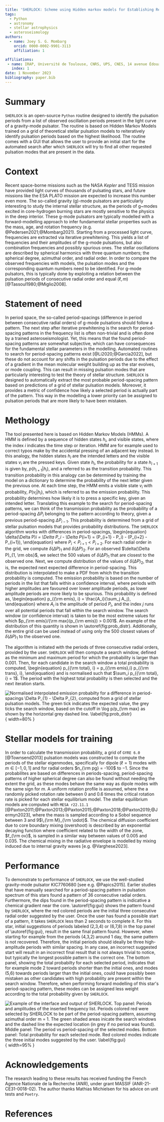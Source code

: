 ```yaml
---
title: 'SHERLOCK: Scheme using Hidden markov models for Establishing Reiteratively a List Of Candidate period-spacings with liKelihood'
tags:
  - Python
  - astronomy
  - stellar astrophysics  
  - asteroseismology
authors:
  - name: Joey S. G. Mombarg
    orcid: 0000-0002-9901-3113
    affiliation: 1

affiliations:
 - name: IRAP, Université de Toulouse, CNRS, UPS, CNES, 14 avenue Édouard Belin, F-31400 Toulouse, France
   index: 1
date: 1 November 2023
bibliography: paper.bib
---
```


# Summary

`SHERLOCK` is an open-source `Python` routine designed to identify the pulsation periods from a list of observed oscillation periods present in the light curve of a gravity-mode pulsator. The routine is based on Hidden Markov Models trained on a grid of theoretical stellar pulsation models to reiteratively identify pulsation periods based on the highest likelihood. The routine comes with a GUI that allows the user to provide an initial start for the automated search after which `SHERLOCK` will try to find all other requested pulsation modes that are present in the data.


# Context

Recent space-borne missions such as the NASA *Kepler* and TESS mission have provided light curves of thousands of pulsating stars, and future missions like the ESA PLATO mission are expected to increase this number even more. The so-called gravity (g)-mode pulsators are particularly interesting to study the internal stellar structure, as the periods of g~modes excited in core-hydrogen burning stars are mostly sensitive to the physics in the deep interior. These g-mode pulsators are typically modelled with a forward-modelling approach to infer fundamental stellar properties such as the mass, age, and rotation frequency (e.g. @Pedersen2021;@Mombarg2021). Starting from a processed light curve, frequencies are extracted via iterative prewhitening. This yields a list of frequencies and their amplitudes of the g-mode pulsations, but also combination frequencies and possibly spurious ones. The stellar oscillations are described by spherical harmonics with three quantum numbers; the spherical degree, azimuthal order, and radial order. In order to compare the observed frequencies with models, the pulsation modes and the corresponding quantum numbers need to be identified. For g-mode pulsators, this is typically done by exploiting a relation between the pulsation periods of consecutive radial order and equal ($\ell, m$) [@Tassoul1980;@Miglio2008].

# Statement of need

In period space, the so-called period-spacings (difference in period between consecutive radial orders) of g-mode pulsations should follow a pattern. The next step after iterative prewhitening is the search for period-spacing patterns in the frequency list is often non-trivial and is often done by a trained asteroseismologist. Yet, this means that the found period-spacing patterns are somewhat subjective, which can have consequences for the fundamental stellar parameters in the modelling. Automated routines to search for period-spacing patterns exist [@Li2020;@Garcia2022], but these do not account for any shifts in the pulsation periods due to the effect of a gradient in the mean molecular weight building up as the star evolves, or mode coupling. This can result in missing pulsation modes that are particularly interesting to test the theory of stellar structure. `SHERLOCK` is designed to automatically extract the most probable period-spacing pattern based on predictions of a grid of stellar pulsation models.
Moreover, it provides a metric of confidence how likely a selected period is actually part of the pattern. This way in the modelling a lower priority can be assigned to pulsation periods that are more likely to have been mistaken.

# Methology

The tool presented here is based on Hidden Markov Models (HMMs). A HMM is defined by a sequence of hidden states $h_i$, and visible states, where the index $i$ indicates the time step or iteration. HMM are for example used to correct typos make by the accidental pressing of an adjacent key instead. In this analogy, the hidden states $h_i$ are the intended letters and the visible states $v_i$ are the pressed keys. Given state $h_i$, the probability for a state $h_{i+1}$ is given by, $p(h_{i+1} | h_i)$,
and a referred to as the transition probability. This transition probability in this analogy can be determined by training the model on a dictionary to determine the probability of the next letter given the previous one. At each time step, the HMM emits a visible state $v_i$ with probability, $P(v_i | h_i)$, which is referred to as the emission probability. This probability determines how likely it is to press a specific key, given an intended letter. Translating this example to the search for period-spacing patterns, we can think of the transmission probability as the probability of a period-spacing $\Delta P_{i}$ belonging to the pattern according to theory, given a previous period-spacing $\Delta P_{i-1}$. This probability is determined from a grid of stellar pulsation models that provides probability distributions. The `SHERLOCK` algorithm works with differences in period-spacings,
\begin{equation}
    \delta(\Delta P)_i = \Delta P_i - \Delta P_{i+1} = (P_{i+1} - P_i) - (P_{i+2} - P_{i+1}),
\end{equation}
where $P_i < P_{i+1} < P_{i+2}$. For each radial order in the grid, we compute $\delta (\Delta P)_{1}$ and $\delta (\Delta P)_{2}$. For an observed $\delta(\Delta P)_{1, \rm obs}$, we select the 500 values of $\delta(\Delta P)_1$ that are closest to the observed one. Next, we compute distribution of the values of $\delta(\Delta P)_2$, that is, the expected next expected difference in period-spacing. This distribution is interpolated to make a PDF from which the transition probability is computed.
The emission probability is based on the number of periods in the list that falls within a confidence interval, where periods with higher amplitudes are favoured over lower amplitude periods, as lower amplitude periods are more likely to be spurious. This probability is defined as,
\begin{equation}
    p_{{\rm emis}, i} = \frac{A_i}{\sum_j A_j},
\end{equation}
where $A_i$ is the amplitude of period $P_i$, and the index $j$ runs over all potential periods that fall within the search window. The search window (or confidence interval) is taken to be the most extreme values for which $p_{\rm emis}/{\rm max}(p_{\rm emis}) > 0.001$. An example of the distribution of this quantity is shown in \autoref{fig:prob_distr}. Additionally, the entire grid can be used instead of using only the 500 closest values of $\delta(\Delta P)_1$ to the observed one.

The algorithm is initiated with the periods of three consecutive radial orders, provided by the user. `SHERLOCK` will then compute a search window, defined as the minimum and maximum period for which the probability is larger than 0.001. Then, for each candidate in the search window a total probability is computed,
\begin{equation}
    p_{{\rm total}, i} = p_{{\rm emis},i} p_{{\rm trans}, i},
\end{equation}
and is normalised such that $\sum_i p_{{\rm total}, i} = 1$. The period with the highest total probability is then selected and the next iteration starts.

![Normalised interpolated emission probabilty for a difference in period-spacings $\Delta P_{1} - \Delta P_{2}$, computed from a grid of stellar pulsation models. The green tick indicates the expected value, the grey ticks the search window, based on the cutoff in $\log p/p_{\rm max}$ as shown by the horizontal grey dashed line. \label{fig:prob_distr}](figures/Probability_distribution.png){ width=80% }

# Stellar models for training

In order to calculate the transmission probability, a grid of `GYRE 6.0` [@Townsend2013] pulsation models was constructed to compute the periods of the stellar eigenmodes, specifically for dipole ($\ell = 1$) modes with $m \in [-1, 0, 1]$ and for radial orders $n_{\rm pg} = -100$ to $-1$. Since the probabilites are based on differences in periods-spacing, period-spacing patterns of higher spherical degree can also be found without needing the extent the grid, as these modes behave the same way as dipole modes with the same sign for $m$. A uniform rotation profile is assumed, where the a randomly picked rotation rate between 0 and 0.6 times the critical rotation rate is picked for each stellar equilibrium model. The stellar equilibrium models are computed with `MESA r22.11.1` [@Paxton2011;@Paxton2013;@Paxton2015;@Paxton2018;@Paxton2019;@Jermyn2023], where the mass is sampled according to a Sobol sequence between 3 and 9$\,{\rm M}_{\rm \odot}$. The chemical diffusion coefficient due to core boundary mixing (overshoot) is described by an exponential decaying function where coefficient related to the width of the zone, $f_{\rm ov}$, is sampled in a similar way between values of 0.005 and 0.035. The chemical mixing in the radiative envelope is modelled by mixing induced due to internal gravity waves [e.g. @Varghese2023].

# Performance

To demonstrate to performance of `SHERLOCK`, we use the well-studied gravity-mode pulsator KIC7760680 [see e.g. @Papics2015]. Earlier studies that have manually searched for a period-spacing pattern in pulsation spectrum of this stars found a pattern of 36 consecutive radial orders. Furthermore, the dips found in the period-spacing pattern is indicative a chemical gradient near the core. \autoref{fig:gui} shows the pattern found by `SHERLOCK`, where the red colored periods are the initial three consecutive radial order suggested by the user. Once the user has found a possible start of a pattern, it takes `SHERLOCK` less than 2 seconds to complete it. For this star, initial suggestions of periods labeled (2,3,4) or (6,7,8) in the top panel of \autoref{fig:gui}, result in the same final pattern found. However, when starting for example from the periods (4,3,2) around 1 day, the same pattern is not recovered. Therefore, the initial periods should ideally be three high-amplitude periods with similar spacing. In any case, an incorrect suggested start will result in an incorrect final result that is not always trivial to notice, but typically the longest possible pattern is the correct one. The bottom panel, showing the total probabilty for each selected period, indicates that for example mode 2 toward periods shorter than the initial ones, and modes (5,6) towards periods larger than the initial ones, could have possibly been mistaken as other candidates with high probability are present within the search window. Therefore, when performing forward modelling of this star's period-spacing pattern, these modes can be assigned less weight according to the total probability given by `SHERLOCK`.

![Example of the interface and output of `SHERLOCK`. Top panel: Periods and amplitudes of the inserted frequency list. Periods colored red were selected by `SHERLOCK` to be part of the period-spacing pattern, assuming azimuthal order $m = 1$. The green shaded areas inicate the search windows and the dashed line the expected location (in grey if no period was found). Middle panel: The period vs period-spacing of the selected modes. Bottom panel: Total probability for each selected mode. Red colored modes indicate the three initial modes suggested by the user. \label{fig:gui}](figures/PSP_KIC007760680_strategy_5_l1m1_test.png){ width=95% }

# Acknowledgements
 The research leading to these results has received funding the French Agence Nationale de la Recherche (ANR), under grant MASSIF (ANR-21-CE31-0018-02). The author thanks Mathias Michielsen for his advice on unit tests and `Poetry`.

# References
